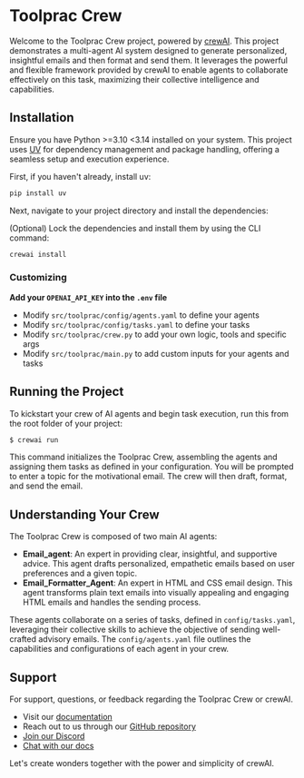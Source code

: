 # Toolprac Crew

Welcome to the Toolprac Crew project, powered by [crewAI](https://crewai.com). This project demonstrates a multi-agent AI system designed to generate personalized, insightful emails and then format and send them. It leverages the powerful and flexible framework provided by crewAI to enable agents to collaborate effectively on this task, maximizing their collective intelligence and capabilities.

## Installation

Ensure you have Python >=3.10 <3.14 installed on your system. This project uses [UV](https://docs.astral.sh/uv/) for dependency management and package handling, offering a seamless setup and execution experience.

First, if you haven't already, install uv:

```bash
pip install uv
```

Next, navigate to your project directory and install the dependencies:

(Optional) Lock the dependencies and install them by using the CLI command:
```bash
crewai install
```
### Customizing

**Add your `OPENAI_API_KEY` into the `.env` file**

- Modify `src/toolprac/config/agents.yaml` to define your agents
- Modify `src/toolprac/config/tasks.yaml` to define your tasks
- Modify `src/toolprac/crew.py` to add your own logic, tools and specific args
- Modify `src/toolprac/main.py` to add custom inputs for your agents and tasks

## Running the Project

To kickstart your crew of AI agents and begin task execution, run this from the root folder of your project:

```bash
$ crewai run
```

This command initializes the Toolprac Crew, assembling the agents and assigning them tasks as defined in your configuration. You will be prompted to enter a topic for the motivational email. The crew will then draft, format, and send the email.

## Understanding Your Crew

The Toolprac Crew is composed of two main AI agents:

- **Email_agent**: An expert in providing clear, insightful, and supportive advice. This agent drafts personalized, empathetic emails based on user preferences and a given topic.
- **Email_Formatter_Agent**: An expert in HTML and CSS email design. This agent transforms plain text emails into visually appealing and engaging HTML emails and handles the sending process.

These agents collaborate on a series of tasks, defined in `config/tasks.yaml`, leveraging their collective skills to achieve the objective of sending well-crafted advisory emails. The `config/agents.yaml` file outlines the capabilities and configurations of each agent in your crew.

## Support

For support, questions, or feedback regarding the Toolprac Crew or crewAI.
- Visit our [documentation](https://docs.crewai.com)
- Reach out to us through our [GitHub repository](https://github.com/joaomdmoura/crewai)
- [Join our Discord](https://discord.com/invite/X4JWnZnxPb)
- [Chat with our docs](https://chatg.pt/DWjSBZn)

Let's create wonders together with the power and simplicity of crewAI.
